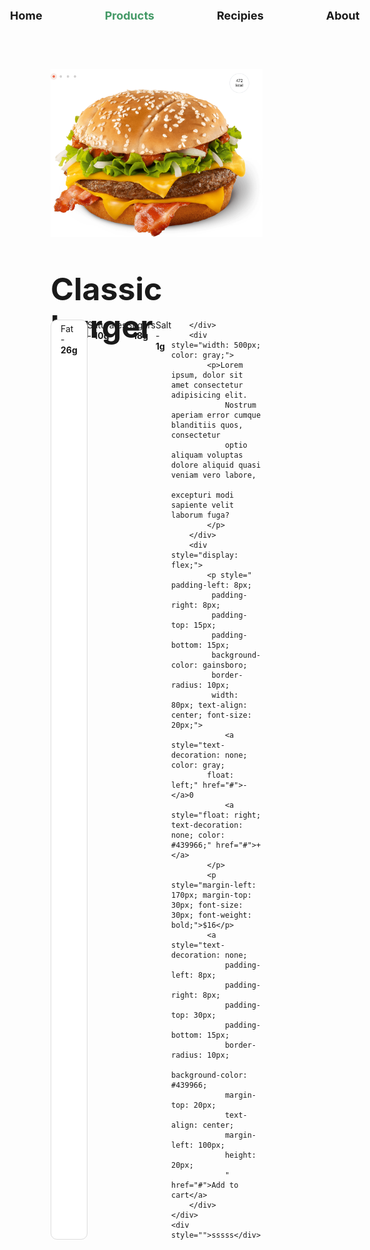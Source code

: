 <!DOCTYPE html>
<html lang="en">

<head>
    <meta charset="UTF-8">
    <meta name="viewport" content="width=device-width, initial-scale=1.0">
    <title>Document</title>
    <link rel="stylesheet" href="main.css">
</head>

<body style="">
    <div style="display: flex; margin-top: 20px;">
        <div><img style="margin-top: 10px;" src="./img/Untitled.png" alt=""></div>
        <div style="display: flex; font-size: 18px; font-weight: bold;">
            <p style="margin-left: 100px;">Home</p>
            <p style="margin-left: 100px; color: #439966;">Products</p>
            <p style="margin-left: 100px;">Recipies</p>
            <p style="margin-left: 100px;">About</p>
        </div>
        <div style="margin-left: 40%; margin-top: 10px; font-size: 18px;">
            <a class="button" href="#">Log in</a>
            <a class="button" href="#">Sign up</a>
        </div>
    </div>
    <div style="margin-left: 165px; margin-top: 20px; display: inline-block;">
        <div><img src="./img/burger.png" alt=""></div>
        <p style="font-size: 50px; font-weight: bold; height: 15px;">Classic burger</p>
        <div style="display: flex;">
            <p style="background-color: white; 
                padding-top: 5px;
                padding-bottom: 5px;
                padding-left: 15px;
                padding-right: 15px;
                border-radius: 10px;
                border: 1px solid gainsboro;">Fat - <strong>26g</strong></p>
            <p class="poimg">Saturates - <strong>10g</strong></p>
            <p class="poimg">Sugars - <strong>18g</strong></p>
            <p class="poimg">Salt - <strong>1g</strong></p>

        </div>
        <div style="width: 500px; color: gray;">
            <p>Lorem ipsum, dolor sit amet consectetur adipisicing elit.
                Nostrum aperiam error cumque blanditiis quos, consectetur
                optio aliquam voluptas dolore aliquid quasi veniam vero labore,
                excepturi modi sapiente velit laborum fuga?
            </p>
        </div>
        <div style="display: flex;">
            <p style=" padding-left: 8px;
             padding-right: 8px; 
             padding-top: 15px; 
             padding-bottom: 15px;
             background-color: gainsboro;
             border-radius: 10px;
             width: 80px; text-align: center; font-size: 20px;">
                <a style="text-decoration: none; color: gray;
            float: left;" href="#">-</a>0
                <a style="float: right; text-decoration: none; color: #439966;" href="#">+</a>
            </p>
            <p style="margin-left: 170px; margin-top: 30px; font-size: 30px; font-weight: bold;">$16</p>
            <a style="text-decoration: none;
                padding-left: 8px;
                padding-right: 8px; 
                padding-top: 30px; 
                padding-bottom: 15px;
                border-radius: 10px;
                background-color: #439966;
                margin-top: 20px;
                text-align: center;
                margin-left: 100px;
                height: 20px;
                " href="#">Add to cart</a>
        </div>
    </div>
    <div style="">sssss</div>

</body>

</html>